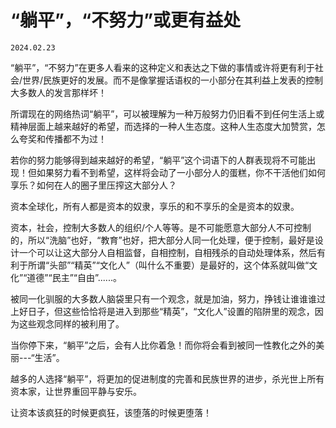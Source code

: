 # “躺平”，“不努力”或更有益处

`2024.02.23`

“躺平”，“不努力”在更多人看来的这种定义和表达之下做的事情或许将更有利于社会/世界/民族更好的发展。而不是像掌握话语权的一小部分在其利益上发表的控制大多数人的发言那样坏！

所谓现在的网络热词“躺平”，可以被理解为一种万般努力仍旧看不到任何生活上或精神层面上越来越好的希望，而选择的一种人生态度。这种人生态度大加赞赏，怎么夸奖和传播都不为过！

若你的努力能够得到越来越好的希望，“躺平”这个词语下的人群表现将不可能出现！但如果努力看不到希望，这样将会动了一小部分人的蛋糕，你不干活他们如何享乐？如何在人的圈子里压搾这大部分人？

资本全球化，所有人都是资本的奴隶，享乐的和不享乐的全是资本的奴隶。

资本，社会，控制大多数人的组织/个人等等。是不可能愿意大部分人不可控制的，所以“洗脑”也好，“教育”也好，把大部分人同一化处理，便于控制，最好是设计一个可以让这大部分人自相监督，自相控制，自相残杀的自动处理体系，然后有利于所谓“头部”“精英”“文化人”（叫什么不重要）是最好的，这个体系就叫做“文化”“道德”“民主”“自由”......。

被同一化驯服的大多数人脑袋里只有一个观念，就是加油，努力，挣钱让谁谁谁过上好日子，但这些恰恰将是进入到那些“精英”，“文化人”设置的陷阱里的观念，因为这些观念同样的被利用了。

当你停下来，“躺平”之后，会有人比你着急！而你将会看到被同一性教化之外的美丽---“生活”。

越多的人选择“躺平”，将更加的促进制度的完善和民族世界的进步，杀光世上所有资本家，让世界重回平静与安乐。

让资本该疯狂的时候更疯狂，该堕落的时候更堕落！
